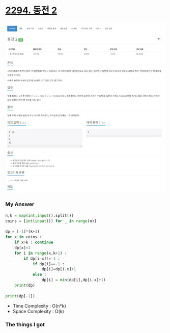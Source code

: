 # [2294. 동전 2](https://www.acmicpc.net/problem/2294)

![image](Problem.png)



### My Answer

```python
n,k = map(int,input().split())
coins = [int(input()) for _ in range(n)]

dp = [-1]*(k+1)
for x in coins : 
    if x>k : continue
    dp[x]=1
    for i in range(x,k+1) : 
        if dp[i-x]!=-1 : 
            if dp[i]==-1 : 
                dp[i]=dp[i-x]+1
            else : 
                dp[i] = min(dp[i],dp[i-x]+1)
    print(dp)

print(dp[-1])
```

* Time Complexity : O(n*k)
* Space Complexity : O(k)



### The things I got
